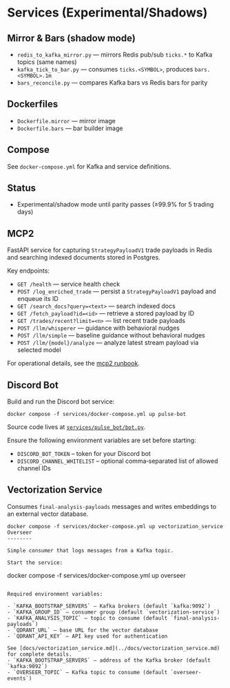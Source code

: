 Services (Experimental/Shadows)
===============================

Mirror & Bars (shadow mode)
---------------------------

- `redis_to_kafka_mirror.py` — mirrors Redis pub/sub `ticks.*` to Kafka topics (same names)
- `kafka_tick_to_bar.py` — consumes `ticks.<SYMBOL>`, produces `bars.<SYMBOL>.1m`
- `bars_reconcile.py` — compares Kafka bars vs Redis bars for parity

Dockerfiles
-----------

- `Dockerfile.mirror` — mirror image
- `Dockerfile.bars` — bar builder image

Compose
-------

See `docker-compose.yml` for Kafka and service definitions.

Status
------

- Experimental/shadow mode until parity passes (≥99.9% for 5 trading days)

MCP2
----

FastAPI service for capturing `StrategyPayloadV1` trade payloads in Redis and searching indexed documents stored in Postgres.

Key endpoints:

- `GET /health` — service health check
- `POST /log_enriched_trade` — persist a `StrategyPayloadV1` payload and enqueue its ID
- `GET /search_docs?query=<text>` — search indexed docs
- `GET /fetch_payload?id=<id>` — retrieve a stored payload by ID
- `GET /trades/recent?limit=<n>` — list recent trade payloads
- `POST /llm/whisperer` — guidance with behavioral nudges
- `POST /llm/simple` — baseline guidance without behavioral nudges
- `POST /llm/{model}/analyze` — analyze latest stream payload via selected model

For operational details, see the [mcp2 runbook](../docs/runbooks/mcp2.md).

Discord Bot
-----------

Build and run the Discord bot service:

```
docker compose -f services/docker-compose.yml up pulse-bot
```

Source code lives at [`services/pulse_bot/bot.py`](pulse_bot/bot.py).

Ensure the following environment variables are set before starting:

- `DISCORD_BOT_TOKEN` – token for your Discord bot
- `DISCORD_CHANNEL_WHITELIST` – optional comma‑separated list of allowed channel IDs


Vectorization Service
---------------------

Consumes `final-analysis-payloads` messages and writes embeddings to an external vector database.

```
docker compose -f services/docker-compose.yml up vectorization_service
Overseer
--------

Simple consumer that logs messages from a Kafka topic.

Start the service:

```
docker compose -f services/docker-compose.yml up overseer
```

Required environment variables:

- `KAFKA_BOOTSTRAP_SERVERS` – Kafka brokers (default `kafka:9092`)
- `KAFKA_GROUP_ID` – consumer group (default `vectorization-service`)
- `KAFKA_ANALYSIS_TOPIC` – topic to consume (default `final-analysis-payloads`)
- `QDRANT_URL` – base URL for the vector database
- `QDRANT_API_KEY` – API key used for authentication

See [docs/vectorization_service.md](../docs/vectorization_service.md) for complete details.
- `KAFKA_BOOTSTRAP_SERVERS` – address of the Kafka broker (default `kafka:9092`)
- `OVERSEER_TOPIC` – Kafka topic to consume (default `overseer-events`)

